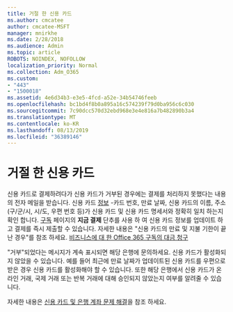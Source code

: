 ```yaml
---
title: 거절 한 신용 카드
ms.author: cmcatee
author: cmcatee-MSFT
manager: mnirkhe
ms.date: 2/28/2018
ms.audience: Admin
ms.topic: article
ROBOTS: NOINDEX, NOFOLLOW
localization_priority: Normal
ms.collection: Adm_O365
ms.custom:
- "443"
- "1500018"
ms.assetid: 4e6d34b3-e3e5-4fcd-a52e-34b54746feeb
ms.openlocfilehash: bc1bd4f8b0a895a16c574239f79d0ba956c6c030
ms.sourcegitcommit: 7c90dcc570d32ebd968e3e4e816a7b482890b3a4
ms.translationtype: MT
ms.contentlocale: ko-KR
ms.lasthandoff: 08/13/2019
ms.locfileid: "36389146"
---
```

# <a name="declined-credit-card"></a>거절 한 신용 카드

신용 카드로 결제하려다가 신용 카드가 거부된 경우에는 결제를 처리하지 못했다는 내용의 전자 메일을 받습니다. 신용 카드 [정보](https://go.microsoft.com/fwlink/p/?linkid=842054) -카드 번호, 만료 날짜, 신용 카드의 이름, 주소 (구/군/시, 시/도, 우편 번호 등)가 신용 카드 및 신용 카드 명세서와 정확히 일치 하는지 확인 합니다. [구독](https://go.microsoft.com/fwlink/p/?linkid=842054) 페이지의 **지금 결제** 단추를 사용 하 여 신용 카드 정보를 업데이트 하 고 결제를 즉시 제출할 수 있습니다. 자세한 내용은 "신용 카드의 만료 및 지불 기한이 끝난 경우"를 참조 하세요. [비즈니스에 대 한 Office 365 구독의 대금 청구](https://docs.microsoft.com/en-us/office365/admin/subscriptions-and-billing/pay-for-your-subscription#what-if-my-credit-card-was-declined-and-my-payment-is-past-due)
  
"거부"되었다는 메시지가 계속 표시되면 해당 은행에 문의하세요. 신용 카드가 활성화되지 않았을 수 있습니다. 예를 들어 최근에 만료 날짜가 업데이트된 신용 카드를 우편으로 받은 경우 신용 카드를 활성화해야 할 수 있습니다. 또한 해당 은행에서 신용 카드가 온라인 거래, 국제 거래 또는 반복 거래에 대해 승인되지 않았는지 여부를 알려줄 수 있습니다.  
  
자세한 내용은 [신용 카드 및 은행 계좌 문제 해결](https://docs.microsoft.com/en-us/office365/admin/subscriptions-and-billing/add-update-or-remove-credit-card-or-bank-account#troubleshooting-credit-cards-and-bank-accounts)을 참조 하세요.